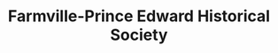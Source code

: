 ---
layout: repo
title: "Farmville-Prince Edward Historical Society"
id: 16154
permalink: repos/16154/
---